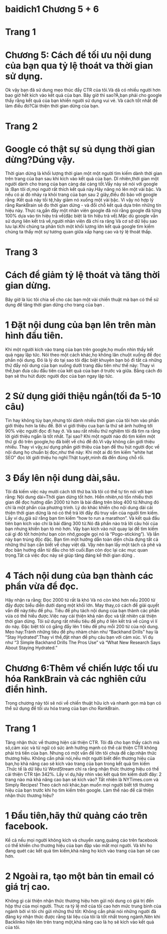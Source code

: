 # baidich1 Chương 5 + 6
# Trang 1
# Chương 5: Cách để tối ưu nội dung của bạn qua tỷ lệ thoát va thời gian sử dụng.
Ok vậy bạn đã sử dung mẹo thúc đẩy CTR của tôi.Và dã có nhiều người hơn bao giờ hết kích vào kết quả của bạn.
Bây giờ thì sao?À,bạn phải cho google thấy rằng kết quả của bạn khiến người sử dụng vui vẻ.
Và cách tốt nhất để làm điều đó?Cải thiện thời gian dừng của bạn.
# Trang 2
# Google có thật sự sủ dụng thời gian dừng?Dúng vậy.
Thời gian dừng là khối lượng thời gian một một người tìm kiếm dành thời gian trên trang của bạn sau khi kích vào kết quả của bạn.
Dĩ nhiên,thời gian một người dành cho trang của bạn càng dai càng tốt.Vấy này sẽ nói với google là :Bạn tôi ơi,mọi ngườ rất thích kết quả này.Hãy nâng nó lên một vài bậc.
Và nếu có ai đó nhảy ra khỏi trang của bạn sau 2 giây,điều đó bảo với google rằng :Kết quả này tồi tệ,hãy giảm nó xuống một vài bậc.
Vì vậy nó hợp lý rằng RankBrain sẽ đo thời gian dừng - và đổi chỗ kết quả dựa trên những tín hiệu này.
Thực ra,gần đây một nhân viên google đã nói rằng google đã từng 100% dựa vào tín hiệu trả về(đặc biệt là tín hiệu trả về).Mặc dù google vẫn sử dụng liên kết trả về,người nhân viên đã chỉ ra răng
Và cơ sở dữ liệu sao lưu lại.Khi chúng ta phân tích một khối lương lớn kết quả google tìm kiếm chúng ta thấy một sự tương quan giữa xấp hạng cao và tỷ lệ thoát thấp.
# Trang 3
# Cách để giảm tỷ lệ thoát và tăng thời gian dừng.
Bây giờ là lúc tôi chia sể cho các bạn một vài chiến thuật mà bạn có thể sử dụng để tăng thời gian dừng cho trang của bạn .
# 1 Đặt nội dung của bạn lên trên màn hình đầu tiên.
Khi một người kích vào trang của bạn trên google,họ muốn nhìn thấy kết quả ngay lập tức.
Nói theo một cách khác,họ không lăn chuột xuống để đọc phần nội dung.
Đó là lý do tại sao tôi đặc biệt khuyên bạn bỏ đi tất cả những thứ đẩy nội dung của bạn xuống dưới trang đầu tiên như thế này:
Thay vì thế,bạn đưa câu đầu tiên của kết quả của bạn ở trước và giữa.
Bằng cách đó bạn sẽ thu hút được người đọc của bạn ngay lập tức.
# 2 Sử dụng giới thiệu ngắn(tối đa 5-10 câu)
Tin hay không tùy bạn,nhưng tôi dành nhiều thời gian của tôi hơn vào phần giới thiệu hơn la tiêu đề.
Bởi vì giới thiệu cua bạn la thứ sẽ ảnh hưởng tới 90% việc người đọc đi hay ở.
Và sau rất nhiều thử nghiệm tôi đã tìm ra rằng lời giới thiệu ngắn là tốt nhất.
Tại sao?
Khi một người nào đó tìm kiếm một thứ gì đó trên google,họ đã biết về chủ đề đó.Vì vậy không cần giới thiệu nhiều.
Thay vì vậy,sư dụng phần giới thiệu của bạn để thu hút người đọc về nội dung họ chuẩn bị đọc,như thế này:
Khi một ai đó tìm kiếm “white hat SEO” đọc lời giới thiệu họ nghĩ:Thật tuyệt,mình đã đến đúng chỗ rồi.
# 3 Đẩy lên nội dung dài,sâu.
Tôi đã kiếm việc này mười cách tới thứ ba.Và tôi có thể tự tin nói với bạn rằng:
Nội dung dài=Thời gian dừng tốt hơn.
Hiển nhiên,nó tốn nhiều thời gian để đọc hướng dẫn 2000 từ hơn là bài đăng trên blog 400 từ.Nhưng đó chỉ là một phần của phương trình.
Lý do khác khiến cho nội dung dài cải thiện thời gian dừng là nó có thể trả lời đầy đủ truy vấn của người tìm kiếm.
Lấy ví dụ,giả sử rằng bạn tìm kiếm “how to run a marathon”.
Và kết quả đầu tiên bạn kích vào chi là bài đăng 300 từ.Nó đã phần nào trả lời câu hỏi của bạn nhưng khiến bạn tò mò hơn.
Vậy bạn kích vào nút quay lại để tìm kiếm cái gì đó tốt hơn(như bạn còn nhớ,google gọi nó là “Pogo-sticking”).
Và lần này bạn trúng độc đặc.
Bạn tìm một hướng dẫn toàn diện chứa đựng tất cả những thứ bạn cần biết về chạy việt dã.
Vậy nên bạn lấy một tách cà phê và đọc bản hướng dẫn từ đầu cho tới cuối.Bạn còn dọc lại các mục quan trọng.Tất cả việc đọc này sẽ giúp tăng đáng kể thời gian dừng .
# 4 Tách nội dung của bạn thành các phần vừa để đọc.
Hãy nhận ra rằng:
Đọc 2000 từ rất là khó
Và nó còn khó hơn nếu 2000 từ đấy được biểu diễn dưới dạng một khối lớn.
May thay,có cách để giải quyết vấn đề này:tiêu đề phụ.
Tiêu đề phụ tách nội dung của bạn thành các phần vừa có thể hiểu được.Việc nay cải thiện khả năn đọc và tất nhiên cải thiện thời gian dừng.
Tôi sử dụng rất nhiều tiêu đề phụ ở liên kết trả về cũng vì lí do này.
Đặc biệt tôi có gắng đẩy lên 1 tiêu đề phụ mỗi 200 từ của nội dung.
Mẹo hay:Tránh những tiêu đề phụ nhàm chán như “Backhand Drills” hay là “Stay Hydrated”.Thay vì thế,đặt nhan đề phụ cảu bạn với cảm xúc. Ví dụ như  “3 Simple Backhand Drills The Pros Use” và “What New Research Says About Staying Hydrated.”
# Chương 6:Thêm về chiến lược tối ưu hóa RankBrain và các nghiên cứu điển hình.
Trong chương này tôi sẽ nói về chiến thuật hữu ích và nhanh gọn mà bạn có thể sử dụng để tối ưu hóa trang của bạn cho RankBrain.
# Trang 1
Tăng nhận thức về thương hiện cải thiện CTR.
Tôi đã cho bạn thấy cách mà sô,cảm xúc và từ ngữ có sức ảnh hưởng mạnh có thể cải thiện CTR không phải trả tiền của bạn.
Nhưng có một vấn đề lớn tôi chưa đề cập:nhận thức thương hiệu.
Không cần phải nói,nếu một người biết đến thương hiệu của bạn,họ khả năng cao sẽ kích vào trang của bạn trong kết quả tìm kiếm .Thức tế là dữ liệu từ WordStream chỉ ra rằng nhận thức thương hiệu có thể cải thiện CTR tận 342%.
Lấy ví dụ,hãy nhìn vào kết quả tìm kiếm dưới đây:
2 trang nào mà khả năng cao bạn sẽ kích vào? Tất nhiên là NYTimes.com và Simply Recipes!
Theo cách nói khác,bạn muốn mọi người biết tới thương hiệu của bạn trước khi họ tìm kiếm trên google.
Làm thế nào để cải thiện nhận thức thương hiệu?
# 1 Đầu tiên,hãy thử quảng cáo trên facebook.
Kể cả nếu mọi người không kích và chuyển xang,quảng cáo trên facebook có thể khiến cho thương hiệu của bạn đập vào mắt mọi người.
Và khi họ đang quét các kết quả tìm kiếm,khả năng họ kích vào trang của bạn sẽ cao hơn.
# 2 Ngoài ra, tạo một bản tin email có giá trị cao.
Không gì cải thiện nhận thức thương hiệu hơn gửi nội dung có giá trị đến hộp thư của mọi người.
Thưc ra tỷ lệ mở của tôi cao hơn mức trung bình của ngành bởi vì tôi chỉ gửi những thứ tốt:
Không cần phải nói những người đã đăng ký nhận thức được rằng tài liệu của tôi là tốt nhất trong ngành.Nên khi Backlinko hiện lên trên trang một,khả năng cao là họ sẽ kích vào kết quả của tôi.





